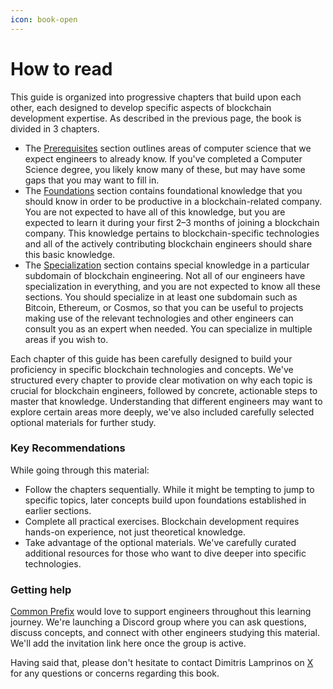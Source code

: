 ```yaml
---
icon: book-open
---
```


# How to read

This guide is organized into progressive chapters that build upon each other, each designed to develop specific aspects of blockchain development expertise. As described in the previous page, the book is divided in 3 chapters.

* The [Prerequisites](/prerequisites/markdown/language-proficiency.md) section outlines areas of computer science that we expect engineers to already know. If you've completed a Computer Science degree, you likely know many of these, but may have some gaps that you may want to fill in.
* The [Foundations](/foundations/blockchain-basics.md) section contains foundational knowledge that you should know in order to be productive in a blockchain-related company. You are not expected to have all of this knowledge, but you are expected to learn it during your first 2–3 months of joining a blockchain company. This knowledge pertains to blockchain-specific technologies and all of the actively contributing blockchain engineers should share this basic knowledge.
* The [Specialization](/specialization/bitcoin.md) section contains special knowledge in a particular subdomain of blockchain engineering. Not all of our engineers have specialization in everything, and you are not expected to know all these sections. You should specialize in at least one subdomain such as Bitcoin, Ethereum, or Cosmos, so that you can be useful to projects making use of the relevant technologies and other engineers can consult you as an expert when needed. You can specialize in multiple areas if you wish to.

Each chapter of this guide has been carefully designed to build your proficiency in specific blockchain technologies and concepts. We've structured every chapter to provide clear motivation on why each topic is crucial for blockchain engineers, followed by concrete, actionable steps to master that knowledge. Understanding that different engineers may want to explore certain areas more deeply, we've also included carefully selected optional materials for further study.

### Key Recommendations

While going through this material:

* Follow the chapters sequentially. While it might be tempting to jump to specific topics, later concepts build upon foundations established in earlier sections.
* Complete all practical exercises. Blockchain development requires hands-on experience, not just theoretical knowledge.
* Take advantage of the optional materials. We've carefully curated additional resources for those who want to dive deeper into specific technologies.

### Getting help

[Common Prefix](https://commonprefix.com) would love to support engineers throughout this learning journey. We're launching a Discord group where you can ask questions, discuss concepts, and connect with other engineers studying this material. We'll add the invitation link here once the group is active.&#x20;

Having said that, please don't hesitate to contact Dimitris Lamprinos on [X](https://x.com/pkakelas) for any questions or concerns regarding this book.
